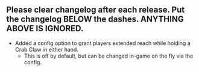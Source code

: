 Please clear changelog after each release.
Put the changelog BELOW the dashes. ANYTHING ABOVE IS IGNORED.
-----------------
- Added a config option to grant players extended reach while holding a Crab Claw in either hand.
  - This is off by default, but can be changed in-game on the fly via the config.
